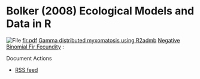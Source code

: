 #  Bolker (2008) Ecological Models and Data in R

![File][1] [fir.pdf][2]
[Gamma distributed myxomatosis using R2admb][3]
[Negative Binomial Fir Fecundity][4]
:

Document Actions

* [RSS feed][5]

[1]: http://www.admb-project.org/pdf.png
[2]: ../glmm-generalized-linear-mixed-models/count-data/negative-binomial-fir-fecundity-1/description-1/view.html
[3]: ../r-stuff/gamma-distributed-myxomatosis-using-r2admb.html
[4]: ../glmm-generalized-linear-mixed-models/count-data/negative-binomial-fir-fecundity-1.html
[5]: ./RSS ""
